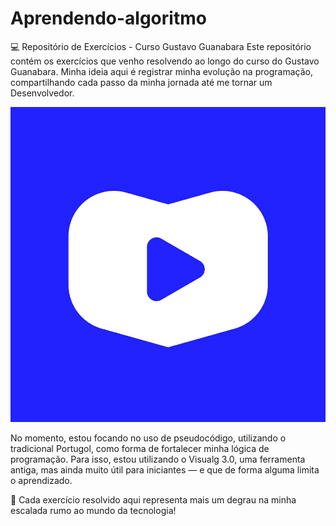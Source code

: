 # Aprendendo-algoritmo
💻 Repositório de Exercícios - Curso Gustavo Guanabara
Este repositório contém os exercícios que venho resolvendo ao longo do curso do Gustavo Guanabara. Minha ideia aqui é registrar minha evolução na programação, compartilhando cada passo da minha jornada até me tornar um Desenvolvedor.




![cursoemvideo](cursoemvideo.jpg)





No momento, estou focando no uso de pseudocódigo, utilizando o tradicional Portugol, como forma de fortalecer minha lógica de programação. Para isso, estou utilizando o Visualg 3.0, uma ferramenta antiga, mas ainda muito útil para iniciantes — e que de forma alguma limita o aprendizado.

🧠 Cada exercício resolvido aqui representa mais um degrau na minha escalada rumo ao mundo da tecnologia!
